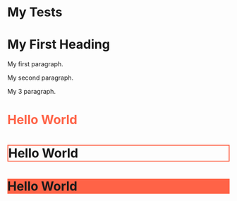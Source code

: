 # My Tests

 <!DOCTYPE html>


<body>
<h1>My First Heading</h1>
<p>My first paragraph.</p>
<p>My second paragraph.</p>
<p>My 3 paragraph.</p>

<h1 style="color:Tomato;">Hello World</h1>
<h1 style="border:2px solid Tomato;">Hello World</h1>
<h1 style="background-color:rgb(255, 99, 71);">Hello World</h1> 

</body>
</html> 

